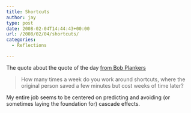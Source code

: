 ```yaml
---
title: Shortcuts
author: jay
type: post
date: 2008-02-04T14:44:43+00:00
url: /2008/02/04/shortcuts/
categories:
  - Reflections

---
```

The quote about the quote of the day [from Bob Plankers][1]

> How many times a week do you work around shortcuts, where the original person saved a few minutes but cost weeks of time later?

My entire job seems to be centered on predicting and avoiding (or sometimes laying the foundation for) cascade effects.

 [1]: http://lonesysadmin.net/2008/02/04/shortcuts-arent/
